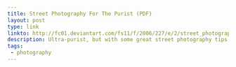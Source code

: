 ```yaml
---
title: Street Photography For The Purist (PDF)
layout: post
type: link
linkto: http://fc01.deviantart.com/fs11/f/2006/227/e/2/street_photography_for_the_purist.pdf
description: Ultra-purist, but with some great street photography tips.
tags:
 - photography
---
```

&nbsp;